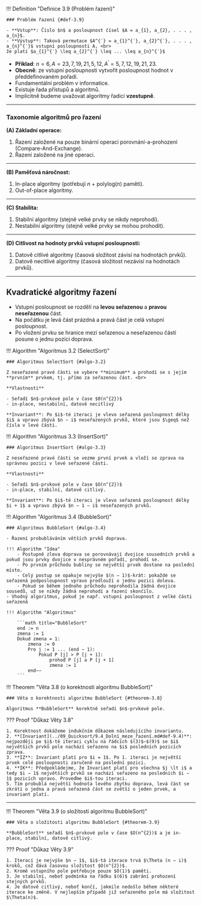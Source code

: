 <a id="def-3.9"></a>
!!! Definition "Definice 3.9 (Problém řazení)"

    ### Problém řazení {#def-3.9}

    - **Vstup**: Číslo $n$ a posloupnost čísel $A = a_{1}, a_{2}, . . . , a_{n}$.
    - **Výstup**: Taková permutace $A^{′} = a_{1}^{′}, a_{2}^{′}, . . . , a_{n}^{′}$ vstupní posloupnosti A, <br>
    že platí $a_{1}^{′} \leq a_{2}^{′} \leq ... \leq a_{n}^{′}$

- **Příklad**: $n = 6, A = 23, 7, 19, 21, 5, 12, A^{′} = 5, 7, 12, 19, 21, 23$.
- **Obecně**: ze vstupní posloupnosti vytvořit posloupnost hodnot v předdefinovaném pořadí.
- Fundamentální problém v informatice.
- Existuje řada přístupů a algoritmů.
- Implicitně budeme uvažovat algoritmy řadicí **vzestupně**.

---

### Taxonomie algoritmů pro řazení

**(A) Základní operace:**

1. Řazení založené na pouze binární operaci porovnání-a-prohození (Compare-And-Exchange).
2. Řazení založené na jiné operaci.

---

**(B) Paměťová náročnost:**

1. In-place algoritmy (potřebují $n$ + polylog($n$) paměti).
2. Out-of-place algoritmy.

---

**(C) Stabilita:**

1. Stabilní algoritmy (stejně velké prvky se nikdy neprohodí).
2. Nestabilní algoritmy (stejně velké prvky se mohou prohodit).

---

**(D) Citlivost na hodnoty prvků vstupní posloupnosti:**

1. Datově citlivé algoritmy (časová složitost závisí na hodnotách prvků).
2. Datově necitlivé algoritmy (časová složitost nezávisí na hodnotách prvků).

---

## Kvadratické algoritmy řazení

- Vstupní posloupnost se rozdělí na **levou seřazenou** a **pravou neseřazenou** část.
- Na počátku je levá část prázdná a pravá část je celá vstupní posloupnost.
- Po vložení prvku se hranice mezi seřazenou a neseřazenou částí posune o jednu pozici doprava.

<a id="algo-3.2"></a>
!!! Algorithm "Algoritmus 3.2 (SelectSort)"

    ### Algoritmus SelectSort {#algo-3.2}

    Z neseřazené pravé části se vybere **minimum** a prohodí se s jejím **prvním** prvkem, tj. přímo za seřazenou část. <br>

    **Vlastnosti**
    
    - Seřadí $n$-prvkové pole v čase $Θ(n^{2})$
    - in-place, nestabilní, datově necitlivý

    **Invariant**: Po $i$-té iteraci je vlevo seřazená posloupnost délky $i$ a vpravo zbývá $n − i$ neseřazených prvků, které jsou $\geq$ než čísla v levé části.

<a id="algo-3.3"></a>
!!! Algorithm "Algoritmus 3.3 (InsertSort)"

    ### Algoritmus InsertSort {#algo-3.3}

    Z neseřazené pravé části se vezme první prvek a vloží se zprava na správnou pozici v levé seřazené části.

    **Vlastnosti**
    
    - Seřadí $n$-prvkové pole v čase $O(n^{2})$
    - in-place, stabilní, datově citlivý.

    **Invariant**: Po $i$-té iteraci je vlevo seřazená posloupnost délky $i + 1$ a vpravo zbývá $n − 1 − i$ neseřazených prvků.

<a id="algo-3.4"></a>
!!! Algorithm "Algoritmus 3.4 (BubbleSort)"

    ### Algoritmus BubbleSort {#algo-3.4}

    - Řazení probubláváním větších prvků doprava.

    !!! Algorithm "Idea"
        - Postupně zleva doprava se porovnávají dvojice sousedních prvků a pokud jsou prvky dvojice v nesprávném pořadí, prohodí se.
        - Po prvním průchodu bubliny se největší prvek dostane na poslední místo.
        - Celý postup se opakuje nejvýše $(n − 1)$-krát: pokaždé se seřazená podposloupnost vpravo prodlouží o jednu pozici doleva.
        - Pokud se během jednoho průchodu neprohodila žádná dvojice sousedů, už se nikdy žádná neprohodí a řazení skončilo.
    - Vhodný algoritmus, pokud je např. vstupní posloupnost z velké části seřazená

    !!! Algorithm "Algoritmus"
        
        ```math title="BubbleSort"
        end := n
        zmena := 1
        Dokud zmena = 1:
            zmena := 0
            Pro j := 1 ... (end − 1):
                Pokud P [j] > P [j + 1]:
                    prohoď P [j] a P [j + 1]
                    zmena := 1
            end−−
        ```

<a id="theorem-3.8"></a>
!!! Theorem "Věta 3.8 (o korektnosti algoritmu BubbleSort)"

    ### Věta o korektnosti algoritmu BubbleSort {#theorem-3.8}

    Algoritmus **BubbleSort** korektně seřadí $n$-prvkové pole.

??? Proof "Důkaz Věty 3.8"

    1. Korektnost dokážeme indukčním důkazem následujícího invariantu.
    2. **[Invariant](../09_Quicksort/9.4_Dolní_meze_řazení.md#def-9.4)**: nejpozději po $i$-té iteraci cyklu na řádcích $(3)$–$(9)$ se $i$ největších prvků pole nachází seřazeno na $i$ posledních pozicích zprava.
    3. **IZ**: Invariant platí pro $i = 1$. Po 1. iteraci je největší prvek celé posloupnosti zaručeně na poslední pozici.
    4. **IK**: Předpokládejme, že Invariant platí pro všechna $j \lt i$ a tedy $i − 1$ největších prvků se nachází seřazeno na posledních $i − 1$ pozicích vpravo. Proveďme $i$-tou iteraci.
    5. Tím probublá největší hodnota levého zbytku doprava, levá část se zkrátí o jedna a pravá seřazená část se zvětší o jeden prvek, a invariant platí.

---

<a id="theorem-3.9"></a>
!!! Theorem "Věta 3.9 (o složitosti algoritmu BubbleSort)"

    ### Věta o složitosti algoritmu BubbleSort {#theorem-3.9}

    **BubbleSort** seřadí $n$-prvkové pole v čase $O(n^{2})$ a je in-place, stabilní, datově citlivý.

??? Proof "Důkaz Věty 3.9"

    1. Iterací je nejvýše $n − 1$, $i$-tá iterace trvá $\Theta (n − i)$ kroků, což dává časovou složitost $O(n^{2})$.
    2. Kromě vstupního pole potřebuje pouze $O(1)$ paměti.
    3. Je stabilní, neboť podmínka na řádku $(6)$ zabrání prohození stejných prvků.
    4. Je datově citlivý, neboť končí, jakmile nedošlo během některé iterace ke změně. V nejlepším případě již seřazeného pole má složitost $\Theta(n)$.
